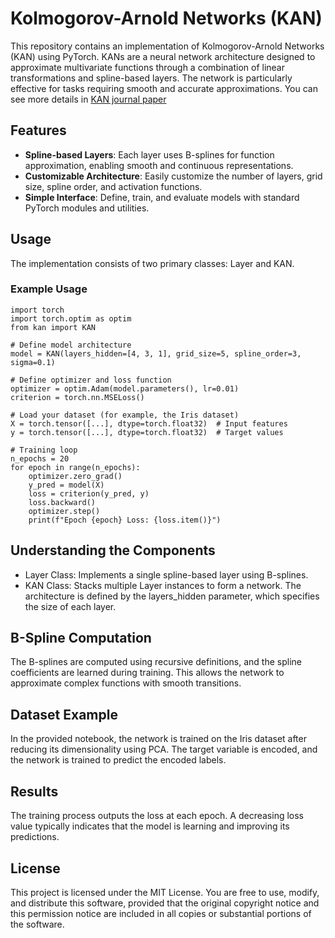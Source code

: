 # Kolmogorov-Arnold Networks (KAN)

This repository contains an implementation of Kolmogorov-Arnold Networks (KAN) using PyTorch. KANs are a neural network architecture designed to approximate multivariate functions through a combination of linear transformations and spline-based layers. The network is particularly effective for tasks requiring smooth and accurate approximations.
You can see more details in [KAN journal paper](https://arxiv.org/abs/2404.19756)

## Features

- **Spline-based Layers**: Each layer uses B-splines for function approximation, enabling smooth and continuous representations.
- **Customizable Architecture**: Easily customize the number of layers, grid size, spline order, and activation functions.
- **Simple Interface**: Define, train, and evaluate models with standard PyTorch modules and utilities.

## Usage
The implementation consists of two primary classes: Layer and KAN.

### Example Usage

```
import torch
import torch.optim as optim
from kan import KAN

# Define model architecture
model = KAN(layers_hidden=[4, 3, 1], grid_size=5, spline_order=3, sigma=0.1)

# Define optimizer and loss function
optimizer = optim.Adam(model.parameters(), lr=0.01)
criterion = torch.nn.MSELoss()

# Load your dataset (for example, the Iris dataset)
X = torch.tensor([...], dtype=torch.float32)  # Input features
y = torch.tensor([...], dtype=torch.float32)  # Target values

# Training loop
n_epochs = 20
for epoch in range(n_epochs):
    optimizer.zero_grad()
    y_pred = model(X)
    loss = criterion(y_pred, y)
    loss.backward()
    optimizer.step()
    print(f"Epoch {epoch} Loss: {loss.item()}")
```

## Understanding the Components
* Layer Class: Implements a single spline-based layer using B-splines.
* KAN Class: Stacks multiple Layer instances to form a network. The architecture is defined by the layers_hidden parameter, which specifies the size of each layer.

## B-Spline Computation
The B-splines are computed using recursive definitions, and the spline coefficients are learned during training. This allows the network to approximate complex functions with smooth transitions.

## Dataset Example
In the provided notebook, the network is trained on the Iris dataset after reducing its dimensionality using PCA. The target variable is encoded, and the network is trained to predict the encoded labels.

## Results
The training process outputs the loss at each epoch. A decreasing loss value typically indicates that the model is learning and improving its predictions.

## License

This project is licensed under the MIT License. You are free to use, modify, and distribute this software, provided that the original copyright notice and this permission notice are included in all copies or substantial portions of the software.

